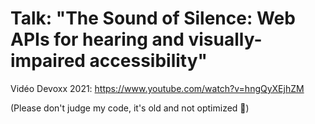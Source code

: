 # Talk: "The Sound of Silence: Web APIs for hearing and visually-impaired accessibility"

Vidéo Devoxx 2021: https://www.youtube.com/watch?v=hngQyXEjhZM

(Please don't judge my code, it's old and not optimized 🙈)
